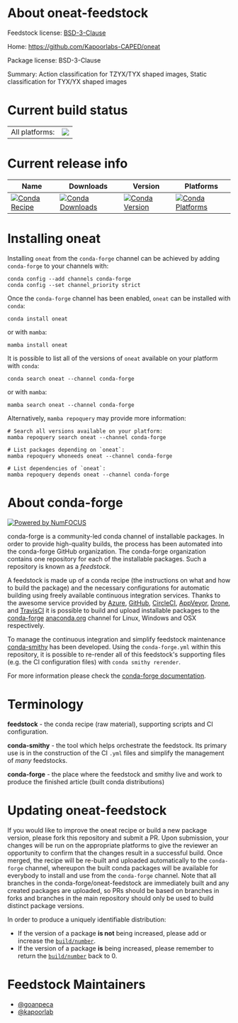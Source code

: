 About oneat-feedstock
=====================

Feedstock license: [BSD-3-Clause](https://github.com/conda-forge/oneat-feedstock/blob/main/LICENSE.txt)

Home: https://github.com/Kapoorlabs-CAPED/oneat

Package license: BSD-3-Clause

Summary: Action classification for TZYX/TYX shaped images,
Static classification for TYX/YX shaped images


Current build status
====================


<table><tr><td>All platforms:</td>
    <td>
      <a href="https://dev.azure.com/conda-forge/feedstock-builds/_build/latest?definitionId=19372&branchName=main">
        <img src="https://dev.azure.com/conda-forge/feedstock-builds/_apis/build/status/oneat-feedstock?branchName=main">
      </a>
    </td>
  </tr>
</table>

Current release info
====================

| Name | Downloads | Version | Platforms |
| --- | --- | --- | --- |
| [![Conda Recipe](https://img.shields.io/badge/recipe-oneat-green.svg)](https://anaconda.org/conda-forge/oneat) | [![Conda Downloads](https://img.shields.io/conda/dn/conda-forge/oneat.svg)](https://anaconda.org/conda-forge/oneat) | [![Conda Version](https://img.shields.io/conda/vn/conda-forge/oneat.svg)](https://anaconda.org/conda-forge/oneat) | [![Conda Platforms](https://img.shields.io/conda/pn/conda-forge/oneat.svg)](https://anaconda.org/conda-forge/oneat) |

Installing oneat
================

Installing `oneat` from the `conda-forge` channel can be achieved by adding `conda-forge` to your channels with:

```
conda config --add channels conda-forge
conda config --set channel_priority strict
```

Once the `conda-forge` channel has been enabled, `oneat` can be installed with `conda`:

```
conda install oneat
```

or with `mamba`:

```
mamba install oneat
```

It is possible to list all of the versions of `oneat` available on your platform with `conda`:

```
conda search oneat --channel conda-forge
```

or with `mamba`:

```
mamba search oneat --channel conda-forge
```

Alternatively, `mamba repoquery` may provide more information:

```
# Search all versions available on your platform:
mamba repoquery search oneat --channel conda-forge

# List packages depending on `oneat`:
mamba repoquery whoneeds oneat --channel conda-forge

# List dependencies of `oneat`:
mamba repoquery depends oneat --channel conda-forge
```


About conda-forge
=================

[![Powered by
NumFOCUS](https://img.shields.io/badge/powered%20by-NumFOCUS-orange.svg?style=flat&colorA=E1523D&colorB=007D8A)](https://numfocus.org)

conda-forge is a community-led conda channel of installable packages.
In order to provide high-quality builds, the process has been automated into the
conda-forge GitHub organization. The conda-forge organization contains one repository
for each of the installable packages. Such a repository is known as a *feedstock*.

A feedstock is made up of a conda recipe (the instructions on what and how to build
the package) and the necessary configurations for automatic building using freely
available continuous integration services. Thanks to the awesome service provided by
[Azure](https://azure.microsoft.com/en-us/services/devops/), [GitHub](https://github.com/),
[CircleCI](https://circleci.com/), [AppVeyor](https://www.appveyor.com/),
[Drone](https://cloud.drone.io/welcome), and [TravisCI](https://travis-ci.com/)
it is possible to build and upload installable packages to the
[conda-forge](https://anaconda.org/conda-forge) [anaconda.org](https://anaconda.org/)
channel for Linux, Windows and OSX respectively.

To manage the continuous integration and simplify feedstock maintenance
[conda-smithy](https://github.com/conda-forge/conda-smithy) has been developed.
Using the ``conda-forge.yml`` within this repository, it is possible to re-render all of
this feedstock's supporting files (e.g. the CI configuration files) with ``conda smithy rerender``.

For more information please check the [conda-forge documentation](https://conda-forge.org/docs/).

Terminology
===========

**feedstock** - the conda recipe (raw material), supporting scripts and CI configuration.

**conda-smithy** - the tool which helps orchestrate the feedstock.
                   Its primary use is in the construction of the CI ``.yml`` files
                   and simplify the management of *many* feedstocks.

**conda-forge** - the place where the feedstock and smithy live and work to
                  produce the finished article (built conda distributions)


Updating oneat-feedstock
========================

If you would like to improve the oneat recipe or build a new
package version, please fork this repository and submit a PR. Upon submission,
your changes will be run on the appropriate platforms to give the reviewer an
opportunity to confirm that the changes result in a successful build. Once
merged, the recipe will be re-built and uploaded automatically to the
`conda-forge` channel, whereupon the built conda packages will be available for
everybody to install and use from the `conda-forge` channel.
Note that all branches in the conda-forge/oneat-feedstock are
immediately built and any created packages are uploaded, so PRs should be based
on branches in forks and branches in the main repository should only be used to
build distinct package versions.

In order to produce a uniquely identifiable distribution:
 * If the version of a package **is not** being increased, please add or increase
   the [``build/number``](https://docs.conda.io/projects/conda-build/en/latest/resources/define-metadata.html#build-number-and-string).
 * If the version of a package **is** being increased, please remember to return
   the [``build/number``](https://docs.conda.io/projects/conda-build/en/latest/resources/define-metadata.html#build-number-and-string)
   back to 0.

Feedstock Maintainers
=====================

* [@goanpeca](https://github.com/goanpeca/)
* [@kapoorlab](https://github.com/kapoorlab/)

